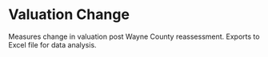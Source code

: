 # Valuation Change
Measures change in valuation post Wayne County reassessment. Exports to Excel file for data analysis.